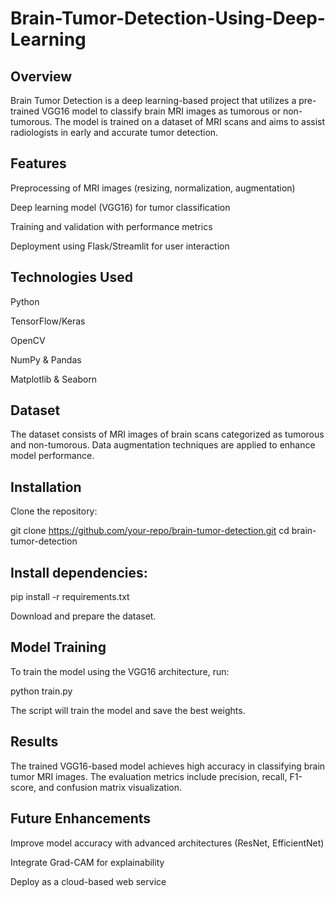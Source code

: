 # Brain-Tumor-Detection-Using-Deep-Learning

## Overview

Brain Tumor Detection is a deep learning-based project that utilizes a pre-trained VGG16 model to classify brain MRI images as tumorous or non-tumorous. The model is trained on a dataset of MRI scans and aims to assist radiologists in early and accurate tumor detection.

## Features

Preprocessing of MRI images (resizing, normalization, augmentation)

Deep learning model (VGG16) for tumor classification

Training and validation with performance metrics

Deployment using Flask/Streamlit for user interaction

## Technologies Used

Python

TensorFlow/Keras

OpenCV

NumPy & Pandas

Matplotlib & Seaborn

## Dataset

The dataset consists of MRI images of brain scans categorized as tumorous and non-tumorous. Data augmentation techniques are applied to enhance model performance.

## Installation

Clone the repository:

git clone https://github.com/your-repo/brain-tumor-detection.git
cd brain-tumor-detection

## Install dependencies:

pip install -r requirements.txt

Download and prepare the dataset.

## Model Training

To train the model using the VGG16 architecture, run:

python train.py

The script will train the model and save the best weights.

## Results

The trained VGG16-based model achieves high accuracy in classifying brain tumor MRI images. The evaluation metrics include precision, recall, F1-score, and confusion matrix visualization.

## Future Enhancements

Improve model accuracy with advanced architectures (ResNet, EfficientNet)

Integrate Grad-CAM for explainability

Deploy as a cloud-based web service
